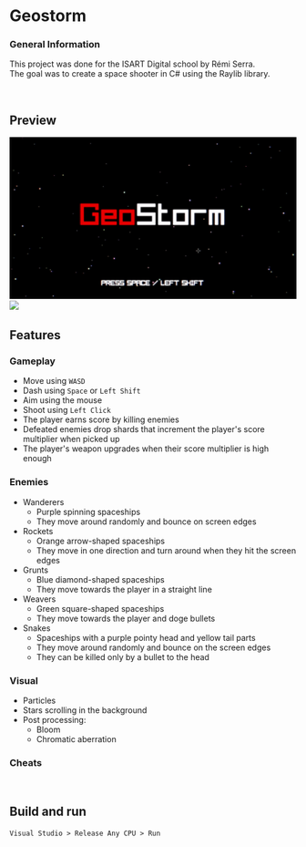 # Geostorm

### General Information

This project was done for the ISART Digital school by Rémi Serra. <br>
The goal was to create a space shooter in C# using the Raylib library.

<br>

## Preview

<img src="Screenshots/mainMenu.gif" style="width:700px;"/>
<img src="Screenshots/gameplay.gif" style="width:700px;"/>

<br>

## Features

### Gameplay
- Move using ```WASD```
- Dash using ```Space``` or ```Left Shift```
- Aim using the mouse
- Shoot using ```Left Click```
- The player earns score by killing enemies
- Defeated enemies drop shards that increment the player's score multiplier when picked up
- The player's weapon upgrades when their score multiplier is high enough

### Enemies
- Wanderers
    - Purple spinning spaceships
    - They move around randomly and bounce on screen edges
- Rockets
    - Orange arrow-shaped spaceships 
    - They move in one direction and turn around when they hit the screen edges
- Grunts
    - Blue diamond-shaped spaceships
    - They move towards the player in a straight line
- Weavers
    - Green square-shaped spaceships
    - They move towards the player and doge bullets
- Snakes
    - Spaceships with a purple pointy head and yellow tail parts
    - They move around randomly and bounce on the screen edges
    - They can be killed only by a bullet to the head

### Visual
- Particles
- Stars scrolling in the background
- Post processing:
    - Bloom
    - Chromatic aberration

### Cheats


<br>

## Build and run

```
Visual Studio > Release Any CPU > Run
```
